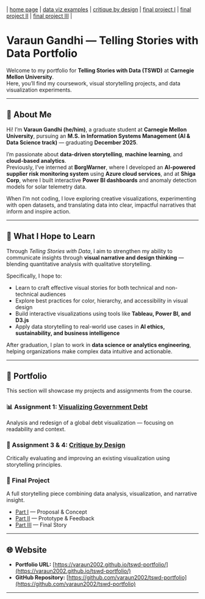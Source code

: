 | [home page](https://varaun2002.github.io/tswd-portfolio/) | [data viz examples](dataviz-examples) | [critique by design](critique-by-design) | [final project I](final-project-part-one) | [final project II](final-project-part-two) | [final project III](final-project-part-three) |

# Varaun Gandhi — Telling Stories with Data Portfolio

Welcome to my portfolio for **Telling Stories with Data (TSWD)** at **Carnegie Mellon University**.  
Here, you’ll find my coursework, visual storytelling projects, and data visualization experiments.

---

## 🧠 About Me

Hi! I’m **Varaun Gandhi (he/him)**, a graduate student at **Carnegie Mellon University**, pursuing an **M.S. in Information Systems Management (AI & Data Science track)** — graduating **December 2025**.  

I’m passionate about **data-driven storytelling**, **machine learning**, and **cloud-based analytics**.  
Previously, I’ve interned at **BorgWarner**, where I developed an **AI-powered supplier risk monitoring system** using **Azure cloud services**, and at **Shiga Corp**, where I built interactive **Power BI dashboards** and anomaly detection models for solar telemetry data.  

When I’m not coding, I love exploring creative visualizations, experimenting with open datasets, and translating data into clear, impactful narratives that inform and inspire action.

---

## 🎯 What I Hope to Learn

Through *Telling Stories with Data*, I aim to strengthen my ability to communicate insights through **visual narrative and design thinking** — blending quantitative analysis with qualitative storytelling.  

Specifically, I hope to:
- Learn to craft effective visual stories for both technical and non-technical audiences  
- Explore best practices for color, hierarchy, and accessibility in visual design  
- Build interactive visualizations using tools like **Tableau, Power BI, and D3.js**  
- Apply data storytelling to real-world use cases in **AI ethics, sustainability, and business intelligence**

After graduation, I plan to work in **data science or analytics engineering**, helping organizations make complex data intuitive and actionable.

---

## 💼 Portfolio

This section will showcase my projects and assignments from the course.

### 📊 Assignment 1: [Visualizing Government Debt](visualizing-government-debt)
Analysis and redesign of a global debt visualization — focusing on readability and context.

### 🧩 Assignment 3 & 4: [Critique by Design](critique-by-design)
Critically evaluating and improving an existing visualization using storytelling principles.

### 🚀 Final Project
A full storytelling piece combining data analysis, visualization, and narrative insight.
- [Part I](final-project-part-one) — Proposal & Concept  
- [Part II](final-project-part-two) — Prototype & Feedback  
- [Part III](final-project-part-three) — Final Story

---

## 🌐 Website

- **Portfolio URL:** [https://varaun2002.github.io/tswd-portfolio/](https://varaun2002.github.io/tswd-portfolio/)  
- **GitHub Repository:** [https://github.com/varaun2002/tswd-portfolio](https://github.com/varaun2002/tswd-portfolio)

---


